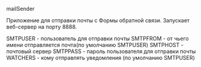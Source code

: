 mailSender

Приложение для отправки почты с Формы обратной связи.
Запускает веб-сервер на порту 8888.

SMTPUSER - пользователь для отправки почты
SMTPFROM - от чьего имени отправляется почта(по умолчанию SMTPUSER)
SMTPHOST - почтовый сервер
SMTPPASS - пароль пользователя для отправки почты
WATCHERS - кому отправлять уведомления (по умолчанию SMTPUSER)
